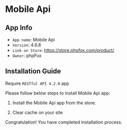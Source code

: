 # Mobile Api

## App Info

- `App name`: Mobile Api
- `Version`: 4.6.8
- `Link on Store`: https://store.phpfox.com/product/
- `Owner`: phpFox

## Installation Guide

Require `RESTful API 4.2.0` app

Please follow below steps to install Mobile Api app:

1. Install the Mobile Api app from the store.

2. Clear cache on your site

Congratulation! You have completed installation process.